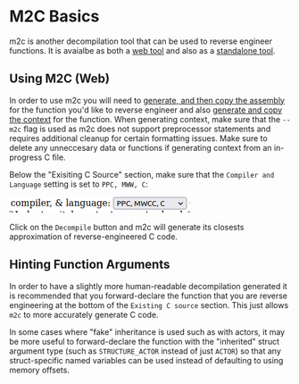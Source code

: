 # M2C Basics
m2c is another decompilation tool that can be used to reverse engineer functions. It is avaialbe as both a [web tool](https://simonsoftware.se/other/m2c.html) and also as a [standalone tool](https://github.com/matt-kempster/m2c).

## Using M2C (Web)
In order to use m2c you will need to [generate, and then copy the assembly](./decomp_basics.md) for the function you'd like to reverse engineer and also [generate and copy the context](./generating_decomp_context.md) for the function. When generating context, make sure that the `--m2c` flag is used as m2c does not support preprocessor statements and requires additional cleanup for certain formatting issues. Make sure to delete any unneccesary data or functions if generating context from an in-progress C file.

Below the "Exisiting C Source" section, make sure that the `Compiler and Language` setting is set to `PPC, MWW, C`:

![m2c compiler settings](./doc_assets/m2c_compiler_settings.png)

Click on the `Decompile` button and m2c will generate its closests approximation of reverse-engineered C code.

## Hinting Function Arguments
In order to have a slightly more human-readable decompilation generated it is recommended that you forward-declare the function that you are reverse engineering at the bottom of the `Existing C source` section. This just allows `m2c` to more accurately generate C code.

In some cases where "fake" inheritance is used such as with actors, it may be more useful to forward-declare the function with the "inherited" struct argument type (such as `STRUCTURE_ACTOR` instead of just `ACTOR`) so that any struct-specific named variables can be used instead of defaulting to using memory offsets.